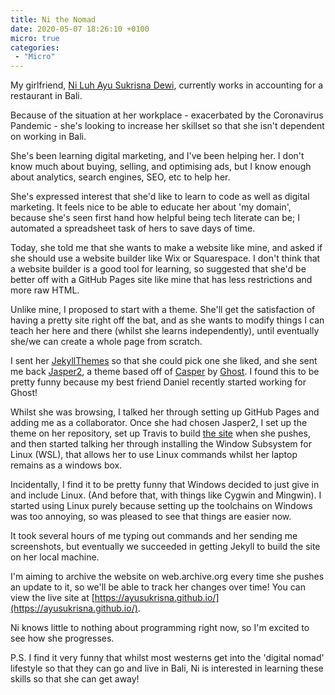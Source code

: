 ```yaml
---
title: Ni the Nomad
date: 2020-05-07 18:26:10 +0100
micro: true
categories:
 - "Micro"
---
```

My girlfriend, [Ni Luh Ayu Sukrisna Dewi](https://www.instagram.com/shinatakashi/), currently works in accounting for a restaurant in Bali.

Because of the situation at her workplace - exacerbated by the Coronavirus Pandemic - she's looking to increase her skillset so that she isn't dependent on working in Bali.

She's been learning digital marketing, and I've been helping her. I don't know much about buying, selling, and optimising ads, but I know enough about analytics, search engines, SEO, etc to help her.

She's expressed interest that she'd like to learn to code as well as digital marketing. It feels nice to be able to educate her about 'my domain', because she's seen first hand how helpful being tech literate can be; I automated a spreadsheet task of hers to save days of time.

Today, she told me that she wants to make a website like mine, and asked if she should use a website builder like Wix or Squarespace. I don't think that a website builder is a good tool for learning, so suggested that she'd be better off with a GitHub Pages site like mine that has less restrictions and more raw HTML.

Unlike mine, I proposed to start with a theme. She'll get the satisfaction of having a pretty site right off the bat, and as she wants to modify things I can teach her here and there (whilst she learns independently), until eventually she/we can create a whole page from scratch.

I sent her [JekyllThemes](http://jekyllthemes.org/) so that she could pick one she liked, and she sent me back [Jasper2](http://jekyllthemes.org/themes/jasper2/), a theme based off of [Casper](https://demo.ghost.io/) by [Ghost](https://ghost.org/). I found this to be pretty funny because my best friend Daniel recently started working for Ghost!

Whilst she was browsing, I talked her through setting up GitHub Pages and adding me as a collaborator. Once she had chosen Jasper2, I set up the theme on her repository, set up Travis to build [the site](https://ayusukrisna.github.io/) when she pushes, and then started talking her through installing the Window Subsystem for Linux (WSL), that allows her to use Linux commands whilst her laptop remains as a windows box.

Incidentally, I find it to be pretty funny that Windows decided to just give in and include Linux. (And before that, with things like Cygwin and Mingwin). I started using Linux purely because setting up the toolchains on Windows was too annoying, so was pleased to see that things are easier now.

It took several hours of me typing out commands and her sending me screenshots, but eventually we succeeded in getting Jekyll to build the site on her local machine.

I'm aiming to archive the website on web.archive.org every time she pushes an update to it, so we'll be able to track her changes over time! You can view the live site at [https://ayusukrisna.github.io/](https://ayusukrisna.github.io/).

Ni knows little to nothing about programming right now, so I'm excited to see how she progresses.

P.S. I find it very funny that whilst most westerns get into the 'digital nomad' lifestyle so that they can go and live in Bali, Ni is interested in learning these skills so that she can get away!


